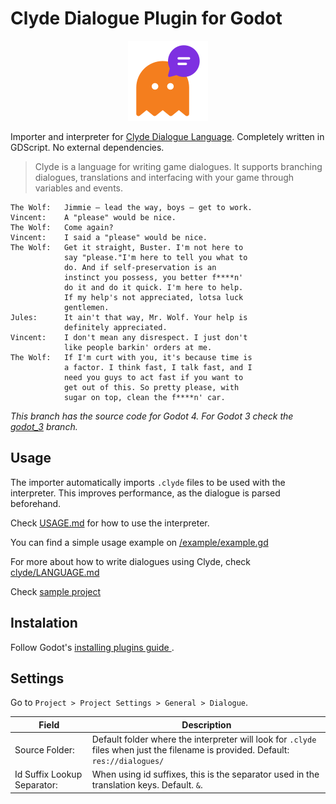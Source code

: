 # Clyde Dialogue Plugin for Godot

<p align="center"><img src="icon.png" alt=/></p>

Importer and interpreter for [Clyde Dialogue Language](https://github.com/viniciusgerevini/clyde). Completely written in GDScript. No external dependencies.

> Clyde is a language for writing game dialogues. It supports branching dialogues, translations and interfacing with your game through variables and events.

```
The Wolf:   Jimmie – lead the way, boys – get to work.
Vincent:    A "please" would be nice.
The Wolf:   Come again?
Vincent:    I said a "please" would be nice.
The Wolf:   Get it straight, Buster. I'm not here to
			say "please."I'm here to tell you what to
			do. And if self-preservation is an
			instinct you possess, you better f****n'
			do it and do it quick. I'm here to help.
			If my help's not appreciated, lotsa luck
			gentlemen.
Jules:      It ain't that way, Mr. Wolf. Your help is
			definitely appreciated.
Vincent:    I don't mean any disrespect. I just don't
			like people barkin' orders at me.
The Wolf:   If I'm curt with you, it's because time is
			a factor. I think fast, I talk fast, and I
			need you guys to act fast if you want to
			get out of this. So pretty please, with
			sugar on top, clean the f****n' car.
```

_This branch has the source code for Godot 4. For Godot 3 check the [godot_3](https://github.com/viniciusgerevini/godot-clyde-dialogue/tree/godot_3) branch._

## Usage

The importer automatically imports `.clyde` files to be used with the interpreter. This improves performance, as the dialogue is parsed beforehand.

Check [USAGE.md](./USAGE.md) for how to use the interpreter.

You can find a simple usage example on [/example/example.gd](./example/example.gd)

For more about how to write dialogues using Clyde, check [clyde/LANGUAGE.md](https://github.com/viniciusgerevini/clyde/blob/master/LANGUAGE.md)

Check [sample project](https://github.com/viniciusgerevini/godot-clyde-sample)

## Instalation

Follow Godot's [ installing plugins guide ]( https://docs.godotengine.org/en/stable/tutorials/plugins/editor/installing_plugins.html).


## Settings

Go to `Project > Project Settings > General > Dialogue`.

| Field                   | Description |
| ----------------------- | ----------- |
| Source Folder: | Default folder where the interpreter will look for `.clyde` files when just the filename is provided. Default: `res://dialogues/` |
| Id Suffix Lookup Separator: | When using id suffixes, this is the separator used in the translation keys. Default. `&`.|
